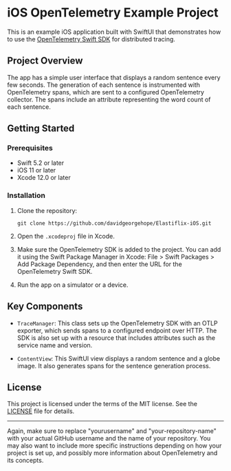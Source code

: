 # iOS OpenTelemetry Example Project

This is an example iOS application built with SwiftUI that demonstrates how to use the [OpenTelemetry Swift SDK](https://github.com/open-telemetry/opentelemetry-swift) for distributed tracing.

## Project Overview

The app has a simple user interface that displays a random sentence every few seconds. The generation of each sentence is instrumented with OpenTelemetry spans, which are sent to a configured OpenTelemetry collector. The spans include an attribute representing the word count of each sentence.

## Getting Started

### Prerequisites

- Swift 5.2 or later
- iOS 11 or later
- Xcode 12.0 or later

### Installation

1. Clone the repository:

   ```
   git clone https://github.com/davidgeorgehope/Elastiflix-iOS.git
   ```

2. Open the `.xcodeproj` file in Xcode.

3. Make sure the OpenTelemetry SDK is added to the project. You can add it using the Swift Package Manager in Xcode: File > Swift Packages > Add Package Dependency, and then enter the URL for the OpenTelemetry Swift SDK.

4. Run the app on a simulator or a device.

## Key Components

- `TraceManager`: This class sets up the OpenTelemetry SDK with an OTLP exporter, which sends spans to a configured endpoint over HTTP. The SDK is also set up with a resource that includes attributes such as the service name and version.

- `ContentView`: This SwiftUI view displays a random sentence and a globe image. It also generates spans for the sentence generation process.

## License

This project is licensed under the terms of the MIT license. See the [LICENSE](LICENSE) file for details.

---

Again, make sure to replace "yourusername" and "your-repository-name" with your actual GitHub username and the name of your repository. You may also want to include more specific instructions depending on how your project is set up, and possibly more information about OpenTelemetry and its concepts.
